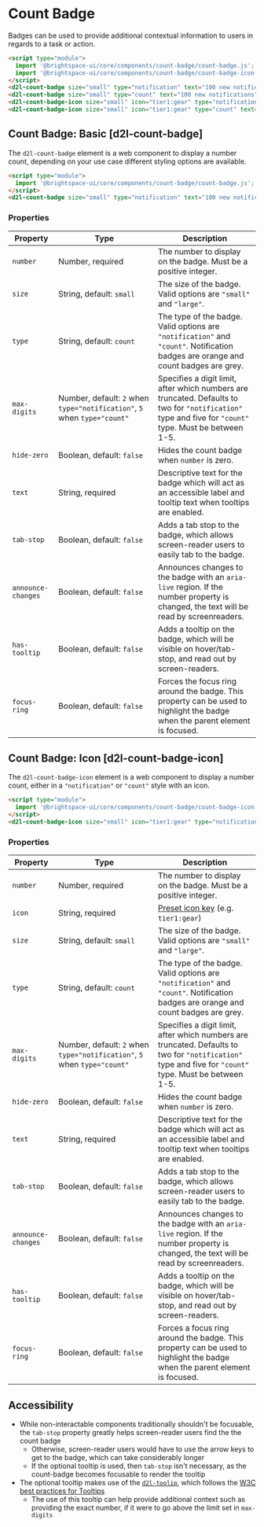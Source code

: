 # Count Badge
Badges can be used to provide additional contextual information to users in regards to a task or action.

<!-- docs: demo autoSize:false size:small -->
```html
<script type="module">
  import '@brightspace-ui/core/components/count-badge/count-badge.js';
  import '@brightspace-ui/core/components/count-badge/count-badge-icon.js';
</script>
<d2l-count-badge size="small" type="notification" text="100 new notifications" number="100"></d2l-count-badge>
<d2l-count-badge size="small" type="count" text="100 new notifications" number="100"></d2l-count-badge>
<d2l-count-badge-icon size="small" icon="tier1:gear" type="notification" text="100 new settings applied." number="100" tab-stop></d2l-count-badge-icon>
<d2l-count-badge-icon size="small" icon="tier1:gear" type="count" text="100 new settings applied." number="100" tab-stop></d2l-count-badge-icon>
```

## Count Badge: Basic [d2l-count-badge]

The `d2l-count-badge` element is a web component to display a number count, depending on your use case different styling options are available.

<!-- docs: demo code properties name:d2l-count-badge sandboxTitle:'Count Badge' -->
```html
<script type="module">
  import '@brightspace-ui/core/components/count-badge/count-badge.js';
</script>
<d2l-count-badge size="small" type="notification" text="100 new notifications" number="100" has-tooltip tab-stop></d2l-count-badge>
```
<!-- docs: start hidden content -->
### Properties

| Property | Type | Description |
|---|---|---|
| `number` | Number, required | The number to display on the badge.  Must be a positive integer. |
| `size` | String, default: `small` | The size of the badge. Valid options are `"small"` and `"large"`. |
| `type` | String, default: `count` | The type of the badge. Valid options are `"notification"` and `"count"`. Notification badges are orange and count badges are grey. |
| `max-digits` | Number, default: `2` when `type="notification"`, `5` when `type="count"` | Specifies a digit limit, after which numbers are truncated. Defaults to two for `"notification"` type and five for `"count"` type. Must be between 1-5.
| `hide-zero` | Boolean, default: `false` | Hides the count badge when `number` is zero. |
| `text` | String, required | Descriptive text for the badge which will act as an accessible label and tooltip text when tooltips are enabled. |
| `tab-stop` | Boolean, default: `false` | Adds a tab stop to the badge, which allows screen-reader users to easily tab to the badge. |
| `announce-changes` | Boolean, default: `false` | Announces changes to the badge with an `aria-live` region. If the number property is changed, the text will be read by screenreaders. |
| `has-tooltip` | Boolean, default: `false` | Adds a tooltip on the badge, which will be visible on hover/tab-stop, and read out by screen-readers. |
| `focus-ring` | Boolean, default: `false` | Forces the focus ring around the badge. This property can be used to highlight the badge when the parent element is focused. |
<!-- docs: end hidden content -->

## Count Badge: Icon [d2l-count-badge-icon]

The `d2l-count-badge-icon` element is a web component to display a number count, either in a `"notification"` or `"count"` style with an icon.

<!-- docs: demo code properties name:d2l-count-badge-icon sandboxTitle:'Count Badge Icon' -->
```html
<script type="module">
  import '@brightspace-ui/core/components/count-badge/count-badge-icon.js';
</script>
<d2l-count-badge-icon size="small" icon="tier1:gear" type="notification" text="100 new settings applied." number="100" tab-stop has-tooltip></d2l-count-badge-icon>
```

<!-- docs: start hidden content -->
### Properties

| Property | Type | Description |
|--|--|--|
| `number` | Number, required | The number to display on the badge.  Must be a positive integer. |
| `icon` | String, required | [Preset icon key](../icons#preset-icons) (e.g. `tier1:gear`) |
| `size` | String, default: `small` | The size of the badge. Valid options are `"small"` and `"large"`. |
| `type` | String, default: `count` | The type of the badge. Valid options are `"notification"` and `"count"`. Notification badges are orange and count badges are grey. |
| `max-digits` | Number, default: `2` when `type="notification"`, `5` when `type="count"` | Specifies a digit limit, after which numbers are truncated. Defaults to two for `"notification"` type and five for `"count"` type. Must be between 1-5.
| `hide-zero` | Boolean, default: `false` | Hides the count badge when `number` is zero. |
| `text` | String, required | Descriptive text for the badge which will act as an accessible label and tooltip text when tooltips are enabled. |
| `tab-stop` | Boolean, default: `false` |  Adds a tab stop to the badge, which allows screen-reader users to easily tab to the badge. |
| `announce-changes` | Boolean, default: `false` | Announces changes to the badge with an `aria-live` region. If the number property is changed, the text will be read by screenreaders. |
| `has-tooltip` | Boolean, default: `false` | Adds a tooltip on the badge, which will be visible on hover/tab-stop, and read out by screen-readers. |
| `focus-ring` | Boolean, default: `false` | Forces a focus ring around the badge. This property can be used to highlight the badge when the parent element is focused. |
<!-- docs: end hidden content -->

## Accessibility

- While non-interactable components traditionally shouldn't be focusable, the `tab-stop` property greatly helps screen-reader users find the the count badge
  - Otherwise, screen-reader users would have to use the arrow keys to get to the badge, which can take considerably longer
  - If the optional tooltip is used, then `tab-stop` isn't necessary, as the count-badge becomes focusable to render the tooltip
- The optional tooltip makes use of the [`d2l-toolip`](../../components/tooltip), which follows the [W3C best practices for Tooltips](https://www.w3.org/WAI/ARIA/apg/patterns/tooltip/)
  - The use of this tooltip can help provide additional context such as providing the exact number, if it were to go above the limit set in `max-digits`
